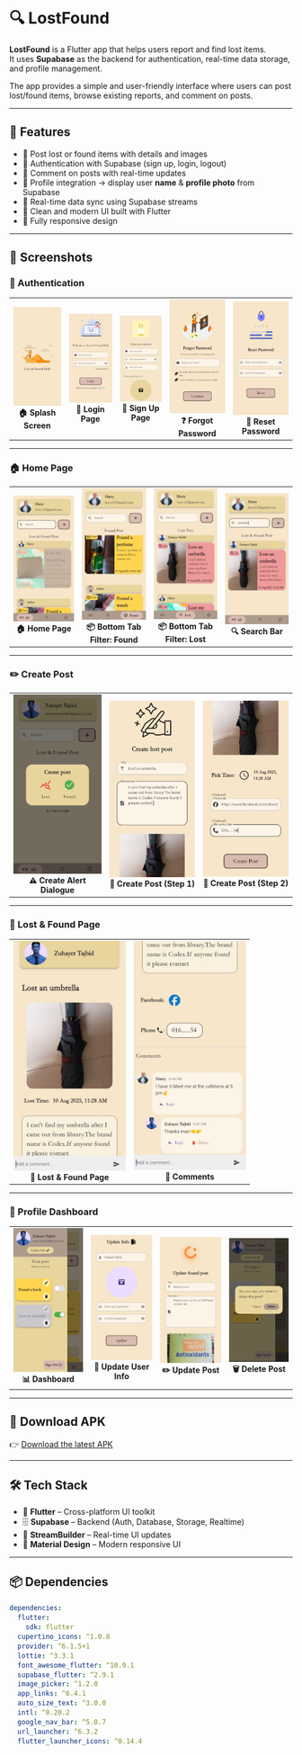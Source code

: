 # 🔍 LostFound

**LostFound** is a Flutter app that helps users report and find lost items.  
It uses **Supabase** as the backend for authentication, real-time data storage,  
and profile management.  

The app provides a simple and user-friendly interface where users can post  
lost/found items, browse existing reports, and comment on posts.

---

## 🚀 Features

- 📝 Post lost or found items with details and images  
- 🔑 Authentication with Supabase (sign up, login, logout)  
- 💬 Comment on posts with real-time updates  
- 👤 Profile integration → display user **name** & **profile photo** from Supabase  
- 🔄 Real-time data sync using Supabase streams  
- 🎨 Clean and modern UI built with Flutter  
- 📱 Fully responsive design  

---

## 📸 Screenshots

### 🔐 Authentication

<table>
  <tr>
    <td align="center">
      <img src="screenshots/splash_screen.jpg" width="200px"><br>
      <b>🏠 Splash Screen</b>
    </td>
    <td align="center">
      <img src="screenshots/login_page.jpg" width="200px"><br>
      <b>🔑 Login Page</b>
    </td>
    <td align="center">
      <img src="screenshots/sign_up.jpg" width="200px"><br>
      <b>📝 Sign Up Page</b>
    </td>
    <td align="center">
      <img src="screenshots/forgot.jpg" width="200px"><br>
      <b>❓ Forgot Password</b>
    </td>
    <td align="center">
      <img src="screenshots/reset.jpg" width="200px"><br>
      <b>🔄 Reset Password</b>
    </td>
  </tr>
</table>

---

### 🏠 Home Page

<table>
  <tr>
    <td align="center">
      <img src="screenshots/home_page.jpg" width="200px"><br>
      <b>🏠 Home Page</b>
    </td>
    <td align="center">
      <img src="screenshots/found_post.jpg" width="200px"><br>
      <b>📦 Bottom Tab Filter: Found</b>
    </td>
    <td align="center">
      <img src="screenshots/lost_post.jpg" width="200px"><br>
      <b>📦 Bottom Tab Filter: Lost</b>
    </td>
    <td align="center">
      <img src="screenshots/search.jpg" width="200px"><br>
      <b>🔍 Search Bar</b>
    </td>
  </tr>
</table>

---

### ✏️ Create Post

<table>
  <tr>
    <td align="center">
      <img src="screenshots/create_alert.jpg" width="200px"><br>
      <b>⚠️ Create Alert Dialogue</b>
    </td>
    <td align="center">
      <img src="screenshots/create_post1.jpg" width="200px"><br>
      <b>📝 Create Post (Step 1)</b>
    </td>
    <td align="center">
      <img src="screenshots/create_post2.jpg" width="200px"><br>
      <b>📝 Create Post (Step 2)</b>
    </td>
  </tr>
</table>

---

### 💬 Lost & Found Page

<table>
  <tr>
    <td align="center">
      <img src="screenshots/lost_found_page.jpg" width="200px"><br>
      <b>📄 Lost & Found Page</b>
    </td>
    <td align="center">
      <img src="screenshots/comment.jpg" width="200px"><br>
      <b>💬 Comments</b>
    </td>
  </tr>
</table>

---

### 👤 Profile Dashboard

<table>
  <tr>
    <td align="center">
      <img src="screenshots/dash_board.jpg" width="200px"><br>
      <b>📊 Dashboard</b>
    </td>
    <td align="center">
      <img src="screenshots/update_user.jpg" width="200px"><br>
      <b>📝 Update User Info</b>
    </td>
    <td align="center">
      <img src="screenshots/update_post.jpg" width="200px"><br>
      <b>✏️ Update Post</b>
    </td>
    <td align="center">
      <img src="screenshots/delete_post.jpg" width="200px"><br>
      <b>🗑️ Delete Post</b>
    </td>
  </tr>
</table>

---

## 📱 Download APK

👉 [Download the latest APK](https://github.com/Zuhayer-Tajbid/Lost-Found-Hub/releases/tag/v1.0.0)

---

## 🛠️ Tech Stack

- 🎯 **Flutter** – Cross-platform UI toolkit  
- 🗄️ **Supabase** – Backend (Auth, Database, Storage, Realtime)  
- 🔄 **StreamBuilder** – Real-time UI updates  
- 🎨 **Material Design** – Modern responsive UI  

---

## 📦 Dependencies

```yaml
dependencies:
  flutter:
    sdk: flutter
  cupertino_icons: ^1.0.8
  provider: ^6.1.5+1
  lottie: ^3.3.1
  font_awesome_flutter: ^10.9.1
  supabase_flutter: ^2.9.1
  image_picker: ^1.2.0
  app_links: ^6.4.1
  auto_size_text: ^3.0.0
  intl: ^0.20.2
  google_nav_bar: ^5.0.7
  url_launcher: ^6.3.2
  flutter_launcher_icons: ^0.14.4
